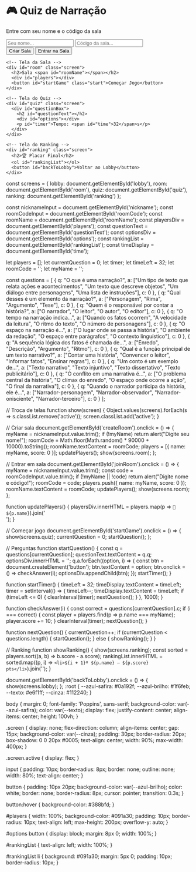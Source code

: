 <!DOCTYPE html>
<html lang="pt-BR">
<head>
  <meta charset="UTF-8" />
  <meta name="viewport" content="width=device-width, initial-scale=1.0" />
  <title>Quiz de Narração</title>
  <link rel="stylesheet" href="style.css" />
</head>
<body>
  <div id="app">
    <!-- Tela do Lobby -->
    <div id="lobby" class="screen active">
      <h1>🎮 Quiz de Narração</h1>
      <p>Entre com seu nome e o código da sala</p>
      <input type="text" id="nickname" placeholder="Seu nome..." />
      <input type="text" id="roomCode" placeholder="Código da sala..." />
      <div class="buttons">
        <button id="createRoom">Criar Sala</button>
        <button id="joinRoom">Entrar na Sala</button>
      </div>
    </div>

    <!-- Tela da Sala -->
    <div id="room" class="screen">
      <h2>Sala <span id="roomName"></span></h2>
      <div id="players"></div>
      <button id="startGame" class="start">Começar Jogo</button>
    </div>

    <!-- Tela do Quiz -->
    <div id="quiz" class="screen">
      <div id="questionBox">
        <h2 id="questionText"></h2>
        <div id="options"></div>
        <p id="timer">Tempo: <span id="time">32</span>s</p>
      </div>
    </div>

    <!-- Tela do Ranking -->
    <div id="ranking" class="screen">
      <h2>🏆 Placar Final</h2>
      <ol id="rankingList"></ol>
      <button id="backToLobby">Voltar ao Lobby</button>
    </div>
  </div>

  <script src="script.js"></script>
</body>
</html>
const screens = {
  lobby: document.getElementById('lobby'),
  room: document.getElementById('room'),
  quiz: document.getElementById('quiz'),
  ranking: document.getElementById('ranking')
};

const nicknameInput = document.getElementById('nickname');
const roomCodeInput = document.getElementById('roomCode');
const roomName = document.getElementById('roomName');
const playersDiv = document.getElementById('players');
const questionText = document.getElementById('questionText');
const optionsDiv = document.getElementById('options');
const rankingList = document.getElementById('rankingList');
const timeDisplay = document.getElementById('time');

let players = [];
let currentQuestion = 0;
let timer;
let timeLeft = 32;
let roomCode = '';
let myName = '';

const questions = [
  {
    q: "O que é uma narração?",
    a: ["Um tipo de texto que relata ações e acontecimentos", "Um texto que descreve objetos", "Um diálogo entre personagens", "Uma lista de instruções"],
    c: 0
  },
  {
    q: "Qual desses é um elemento da narração?",
    a: ["Personagem", "Rima", "Argumento", "Tese"],
    c: 0
  },
  {
    q: "Quem é o responsável por contar a história?",
    a: ["O narrador", "O leitor", "O autor", "O editor"],
    c: 0
  },
  {
    q: "O tempo na narração indica...",
    a: ["Quando os fatos ocorrem", "A velocidade da leitura", "O ritmo do texto", "O número de personagens"],
    c: 0
  },
  {
    q: "O espaço na narração é...",
    a: ["O lugar onde se passa a história", "O ambiente da redação", "O espaço entre parágrafos", "O contexto linguístico"],
    c: 0
  },
  {
    q: "A sequência lógica dos fatos é chamada de...",
    a: ["Enredo", "Descrição", "Argumento", "Ritmo"],
    c: 0
  },
  {
    q: "Qual é a função principal de um texto narrativo?",
    a: ["Contar uma história", "Convencer o leitor", "Informar fatos", "Ensinar regras"],
    c: 0
  },
  {
    q: "Um conto é um exemplo de...",
    a: ["Texto narrativo", "Texto injuntivo", "Texto dissertativo", "Texto publicitário"],
    c: 0
  },
  {
    q: "O conflito em uma narrativa é...",
    a: ["O problema central da história", "O clímax do enredo", "O espaço onde ocorre a ação", "O final da narrativa"],
    c: 0
  },
  {
    q: "Quando o narrador participa da história, ele é...",
    a: ["Narrador-personagem", "Narrador-observador", "Narrador-onisciente", "Narrador-terceiro"],
    c: 0
  }
];

// Troca de telas
function show(screen) {
  Object.values(screens).forEach(s => s.classList.remove('active'));
  screen.classList.add('active');
}

// Criar sala
document.getElementById('createRoom').onclick = () => {
  myName = nicknameInput.value.trim();
  if (!myName) return alert("Digite seu nome!");
  roomCode = Math.floor(Math.random() * 90000 + 10000).toString();
  roomName.textContent = roomCode;
  players = [{ name: myName, score: 0 }];
  updatePlayers();
  show(screens.room);
};

// Entrar em sala
document.getElementById('joinRoom').onclick = () => {
  myName = nicknameInput.value.trim();
  const code = roomCodeInput.value.trim();
  if (!myName || !code) return alert("Digite nome e código!");
  roomCode = code;
  players.push({ name: myName, score: 0 });
  roomName.textContent = roomCode;
  updatePlayers();
  show(screens.room);
};

function updatePlayers() {
  playersDiv.innerHTML = players.map(p => `👤 ${p.name}`).join('<br>');
}

// Começar jogo
document.getElementById('startGame').onclick = () => {
  show(screens.quiz);
  currentQuestion = 0;
  startQuestion();
};

// Perguntas
function startQuestion() {
  const q = questions[currentQuestion];
  questionText.textContent = q.q;
  optionsDiv.innerHTML = '';
  q.a.forEach((option, i) => {
    const btn = document.createElement('button');
    btn.textContent = option;
    btn.onclick = () => checkAnswer(i);
    optionsDiv.appendChild(btn);
  });
  startTimer();
}

function startTimer() {
  timeLeft = 32;
  timeDisplay.textContent = timeLeft;
  timer = setInterval(() => {
    timeLeft--;
    timeDisplay.textContent = timeLeft;
    if (timeLeft <= 0) {
      clearInterval(timer);
      nextQuestion();
    }
  }, 1000);
}

function checkAnswer(i) {
  const correct = questions[currentQuestion].c;
  if (i === correct) {
    const player = players.find(p => p.name === myName);
    player.score += 10;
  }
  clearInterval(timer);
  nextQuestion();
}

function nextQuestion() {
  currentQuestion++;
  if (currentQuestion < questions.length) {
    startQuestion();
  } else {
    showRanking();
  }
}

// Ranking
function showRanking() {
  show(screens.ranking);
  const sorted = players.sort((a, b) => b.score - a.score);
  rankingList.innerHTML = sorted.map((p, i) => `
    <li>${i + 1}º ${p.name} — ${p.score} pts</li>
  `).join('');
}

document.getElementById('backToLobby').onclick = () => {
  show(screens.lobby);
};
:root {
  --azul-safira: #0a192f;
  --azul-brilho: #1f6feb;
  --texto: #e6f1ff;
  --cinza: #112240;
}

body {
  margin: 0;
  font-family: 'Poppins', sans-serif;
  background-color: var(--azul-safira);
  color: var(--texto);
  display: flex;
  justify-content: center;
  align-items: center;
  height: 100vh;
}

.screen {
  display: none;
  flex-direction: column;
  align-items: center;
  gap: 15px;
  background-color: var(--cinza);
  padding: 30px;
  border-radius: 20px;
  box-shadow: 0 0 20px #0005;
  text-align: center;
  width: 90%;
  max-width: 400px;
}

.screen.active {
  display: flex;
}

input {
  padding: 10px;
  border-radius: 8px;
  border: none;
  outline: none;
  width: 80%;
  text-align: center;
}

button {
  padding: 10px 20px;
  background-color: var(--azul-brilho);
  color: white;
  border: none;
  border-radius: 8px;
  cursor: pointer;
  transition: 0.3s;
}

button:hover {
  background-color: #388bfd;
}

#players {
  width: 100%;
  background-color: #091a30;
  padding: 10px;
  border-radius: 10px;
  text-align: left;
  max-height: 200px;
  overflow-y: auto;
}

#options button {
  display: block;
  margin: 8px 0;
  width: 100%;
}

#rankingList {
  text-align: left;
  width: 100%;
}

#rankingList li {
  background: #091a30;
  margin: 5px 0;
  padding: 10px;
  border-radius: 10px;
}
